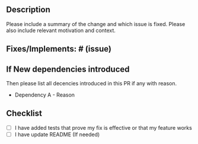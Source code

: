 ## Description

Please include a summary of the change and which issue is fixed. Please also include relevant motivation and context.

## Fixes/Implements: # (issue)

## If New dependencies introduced
Then please list all decencies introduced in this PR if any with reason.
-   Dependency A - Reason

## Checklist

-   [ ] I have added tests that prove my fix is effective or that my feature works
-   [ ] I have update README (If needed)
